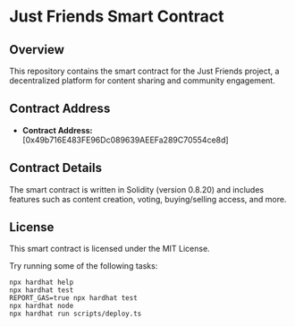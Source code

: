 # Just Friends Smart Contract

## Overview

This repository contains the smart contract for the Just Friends project, a decentralized platform for content sharing and community engagement.

## Contract Address

- **Contract Address:** [0x49b716E483FE96Dc089639AEEFa289C70554ce8d]

## Contract Details

The smart contract is written in Solidity (version 0.8.20) and includes features such as content creation, voting, buying/selling access, and more.

## License

This smart contract is licensed under the MIT License.

Try running some of the following tasks:

```shell
npx hardhat help
npx hardhat test
REPORT_GAS=true npx hardhat test
npx hardhat node
npx hardhat run scripts/deploy.ts
```
